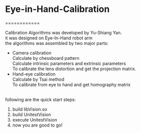 # Eye-in-Hand-Calibration 
============

Calibration Algorithms was developed by Yu-Shiang Yan.<br>
it was designed on Eye-In-Hand robot arm<br>
the algorithms was assembled by two major parts:
<ul>
  <li>Camera calibration</li>
  Calculate by chessboard pattern<br>
  Calculate intrinsic parameters and extrinsic parameters<br>
  To calibrate the lens distortion and get the projection matrix.
  <li>Hand-eye calibration</li>
  Calculate by Tsai method<br>
  To calibrate from eye to hand and get homography matrix<br>
</ul> 
<br>
following are the quick start steps:
<ol>
  <li>build libVision.so </li>
  <li>build UnitestVision</li>
  <li>execute UnitestVision</li>
  <li>now you are good to go!</li>
</ol> 	
<br>

